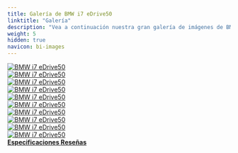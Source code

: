 ```yaml
---
title: Galería de BMW i7 eDrive50
linktitle: "Galería"
description: "Vea a continuación nuestra gran galería de imágenes de BMW i7 eDrive50. Haga clic en las imágenes para versiones en alta resolución."
weight: 5
hidden: true
navicon: bi-images
---
```

<!-- markdownlint-disable MD033 -->
<div class="row" id ="my-gallery">
	<div class="pswp-grid-item col-6 col-md-4">
		<a href="https://media.evkx.net/multimedia/models/bmw/i7/i7_edrive50/exterior_1.jpg"
data-pswp-src="https://media.evkx.net/multimedia/models/bmw/i7/i7_edrive50/exterior_1.jpg"
data-pswp-width="3000"
data-pswp-height="1999" 
target="_blank">
			<img src="https://media.evkx.net/multimedia/models/bmw/i7/i7_edrive50/exterior_1_xst.jpg" alt="BMW i7 eDrive50" class="img-fluid " />
		</a>
	</div>
	<div class="pswp-grid-item col-6 col-md-4">
		<a href="https://media.evkx.net/multimedia/models/bmw/i7/i7_edrive50/headlights_1.jpg"
data-pswp-src="https://media.evkx.net/multimedia/models/bmw/i7/i7_edrive50/headlights_1.jpg"
data-pswp-width="3000"
data-pswp-height="1999" 
target="_blank">
			<img src="https://media.evkx.net/multimedia/models/bmw/i7/i7_edrive50/headlights_1_xst.jpg" alt="BMW i7 eDrive50" class="img-fluid " />
		</a>
	</div>
	<div class="pswp-grid-item col-6 col-md-4">
		<a href="https://media.evkx.net/multimedia/models/bmw/i7/i7_edrive50/headlights_2.jpg"
data-pswp-src="https://media.evkx.net/multimedia/models/bmw/i7/i7_edrive50/headlights_2.jpg"
data-pswp-width="3000"
data-pswp-height="1999" 
target="_blank">
			<img src="https://media.evkx.net/multimedia/models/bmw/i7/i7_edrive50/headlights_2_xst.jpg" alt="BMW i7 eDrive50" class="img-fluid " />
		</a>
	</div>
	<div class="pswp-grid-item col-6 col-md-4">
		<a href="https://media.evkx.net/multimedia/models/bmw/i7/i7_edrive50/interior_1.jpg"
data-pswp-src="https://media.evkx.net/multimedia/models/bmw/i7/i7_edrive50/interior_1.jpg"
data-pswp-width="3000"
data-pswp-height="1898" 
target="_blank">
			<img src="https://media.evkx.net/multimedia/models/bmw/i7/i7_edrive50/interior_1_xst.jpg" alt="BMW i7 eDrive50" class="img-fluid " />
		</a>
	</div>
	<div class="pswp-grid-item col-6 col-md-4">
		<a href="https://media.evkx.net/multimedia/models/bmw/i7/i7_edrive50/interior_2.jpg"
data-pswp-src="https://media.evkx.net/multimedia/models/bmw/i7/i7_edrive50/interior_2.jpg"
data-pswp-width="3000"
data-pswp-height="1999" 
target="_blank">
			<img src="https://media.evkx.net/multimedia/models/bmw/i7/i7_edrive50/interior_2_xst.jpg" alt="BMW i7 eDrive50" class="img-fluid " />
		</a>
	</div>
	<div class="pswp-grid-item col-6 col-md-4">
		<a href="https://media.evkx.net/multimedia/models/bmw/i7/i7_edrive50/main_1.jpg"
data-pswp-src="https://media.evkx.net/multimedia/models/bmw/i7/i7_edrive50/main_1.jpg"
data-pswp-width="3000"
data-pswp-height="1999" 
target="_blank">
			<img src="https://media.evkx.net/multimedia/models/bmw/i7/i7_edrive50/main_1_xst.jpg" alt="BMW i7 eDrive50" class="img-fluid " />
		</a>
	</div>
	<div class="pswp-grid-item col-6 col-md-4">
		<a href="https://media.evkx.net/multimedia/models/bmw/i7/i7_edrive50/screens_1.jpg"
data-pswp-src="https://media.evkx.net/multimedia/models/bmw/i7/i7_edrive50/screens_1.jpg"
data-pswp-width="3000"
data-pswp-height="1999" 
target="_blank">
			<img src="https://media.evkx.net/multimedia/models/bmw/i7/i7_edrive50/screens_1_xst.jpg" alt="BMW i7 eDrive50" class="img-fluid " />
		</a>
	</div>
	<div class="pswp-grid-item col-6 col-md-4">
		<a href="https://media.evkx.net/multimedia/models/bmw/i7/i7_edrive50/secondrowseats_1.jpg"
data-pswp-src="https://media.evkx.net/multimedia/models/bmw/i7/i7_edrive50/secondrowseats_1.jpg"
data-pswp-width="3000"
data-pswp-height="1999" 
target="_blank">
			<img src="https://media.evkx.net/multimedia/models/bmw/i7/i7_edrive50/secondrowseats_1_xst.jpg" alt="BMW i7 eDrive50" class="img-fluid " />
		</a>
	</div>
	<div class="pswp-grid-item col-6 col-md-4">
		<a href="https://media.evkx.net/multimedia/models/bmw/i7/i7_edrive50/secondrowseats_2.jpg"
data-pswp-src="https://media.evkx.net/multimedia/models/bmw/i7/i7_edrive50/secondrowseats_2.jpg"
data-pswp-width="3000"
data-pswp-height="2000" 
target="_blank">
			<img src="https://media.evkx.net/multimedia/models/bmw/i7/i7_edrive50/secondrowseats_2_xst.jpg" alt="BMW i7 eDrive50" class="img-fluid " />
		</a>
	</div>
	<div class="pswp-grid-item col-6 col-md-4">
		<a href="https://media.evkx.net/multimedia/models/bmw/i7/i7_edrive50/wheels_1.jpg"
data-pswp-src="https://media.evkx.net/multimedia/models/bmw/i7/i7_edrive50/wheels_1.jpg"
data-pswp-width="3000"
data-pswp-height="1999" 
target="_blank">
			<img src="https://media.evkx.net/multimedia/models/bmw/i7/i7_edrive50/wheels_1_xst.jpg" alt="BMW i7 eDrive50" class="img-fluid " />
		</a>
	</div>
</div>
<script type="module">
  import PhotoSwipeLightbox from '/js/photoswipe-lightbox.esm.js';
    const lightbox = new PhotoSwipeLightbox({
       gallery: '#my-gallery',
        children: 'a',
        pswpModule: () => import('/js/photoswipe.esm.js')
    });
lightbox.init();
</script>
<div class="mt-3 mb-3">
<a href="../specifications/" class="text-decoration-none text-black">
<strong><i class="bi-arrow-left"></i> Especificaciones </strong>
</a>
<a href="../reviews/" class="text-decoration-none text-black float-end">
<strong>Reseñas <i class="bi-arrow-right"></i></strong>
</a>
</div>
